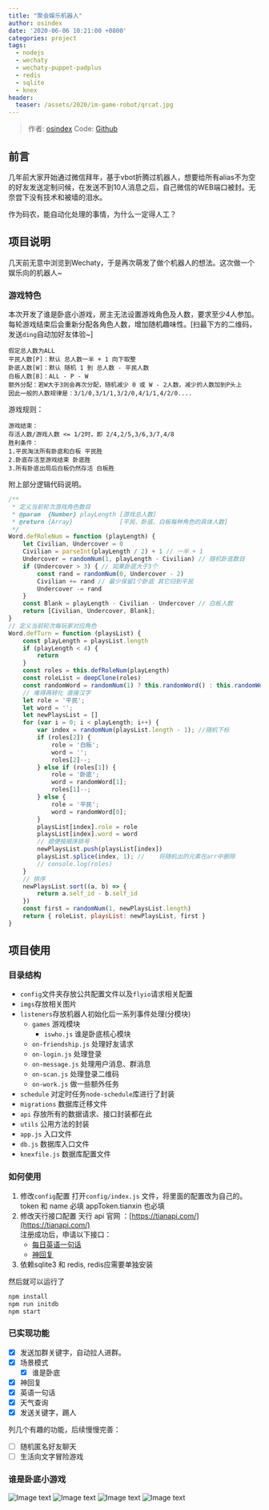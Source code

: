 ```yaml
---
title: "聚会娱乐机器人"
author: osindex
date: '2020-06-06 10:21:00 +0800'
categories: project
tags:
  - nodejs
  - wechaty
  - wechaty-puppet-padplus
  - redis
  - sqlite
  - knex
header:
  teaser: /assets/2020/im-game-robot/qrcat.jpg 
---
```


<!-- markdownlint-disable -->
> 作者: [osindex](https://github.com/osindex)
> Code: [Github](https://github.com/osindex/im-robot)

## 前言
几年前大家开始通过微信拜年，基于vbot折腾过机器人，想要给所有alias不为空的好友发送定制问候，在发送不到10人消息之后，自己微信的WEB端口被封。无奈尝下没有技术和被墙的泪水。

作为码农，能自动化处理的事情，为什么一定得人工？

## 项目说明
几天前无意中浏览到Wechaty，于是再次萌发了做个机器人的想法。这次做一个娱乐向的机器人~

### 游戏特色
本次开发了谁是卧底小游戏，房主无法设置游戏角色及人数，要求至少4人参加。每轮游戏结束后会重新分配各角色人数，增加随机趣味性。[扫最下方的二维码，发送`ding`自动加好友体验~]
```
假定总人数为ALL
平民人数[P]：默认 总人数一半 + 1 向下取整
卧底人数[W]：默认 随机 1 到 总人数 - 平民人数
白板人数[B]：ALL - P - W
额外分配：若W大于3则会再次分配，随机减少 0 或 W - 2人数，减少的人数加到P头上
因此一般的人数规律是：3/1/0,3/1/1,3/2/0,4/1/1,4/2/0....
```
游戏规则：
```
游戏结束：
存活人数/游戏人数 <= 1/2时，即 2/4,2/5,3/6,3/7,4/8
胜利条件：
1.平民淘汰所有卧底和白板 平民胜
2.卧底存活至游戏结束 卧底胜
3.所有卧底出局后白板仍然存活 白板胜
```
附上部分逻辑代码说明。
```javascript
/**
 * 定义当前轮次游戏角色数目
 * @param  {Number} playLength [游戏总人数]
 * @return {Array}             [平民、卧底、白板每种角色的具体人数]
 */
Word.defRoleNum = function (playLength) {
    let Civilian, Undercover = 0
    Civilian = parseInt(playLength / 2) + 1 // 一半 + 1
    Undercover = randomNum(1, playLength - Civilian) // 随机卧底数目
    if (Undercover > 3) { // 如果卧底大于3个
        const rand = randomNum(0, Undercover - 2)
        Civilian += rand // 最少保留1个卧底 其它归到平民
        Undercover -= rand
    }
    const Blank = playLength - Civilian - Undercover // 白板人数
    return [Civilian, Undercover, Blank];
}
// 定义当前轮次每玩家对应角色
Word.defTurn = function (playsList) {
    const playLength = playsList.length
    if (playLength < 4) {
        return
    }
    const roles = this.defRoleNum(playLength)
    const roleList = deepClone(roles)
    const randomWord = randomNum(1) ? this.randomWord() : this.randomWord().reverse()
    // 难得再转化 直接汉字
    let role = '平民';
    let word = '';
    let newPlaysList = []
    for (var i = 0; i < playLength; i++) {
        var index = randomNum(playsList.length - 1); //随机下标
        if (roles[2]) {
            role = '白板';
            word = '';
            roles[2]--;
        } else if (roles[1]) {
            role = '卧底';
            word = randomWord[1];
            roles[1]--;
        } else {
            role = '平民';
            word = randomWord[0];
        }
        playsList[index].role = role
        playsList[index].word = word
        // 顺便按顺序排号
        newPlaysList.push(playsList[index])
        playsList.splice(index, 1); //    将随机出的元素在arr中删除            
        // console.log(roles)
    }
    // 排序
    newPlaysList.sort((a, b) => {
        return a.self_id - b.self_id
    })
    const first = randomNum(1, newPlaysList.length)
    return { roleList, playsList: newPlaysList, first }
}
```

## 项目使用

### 目录结构

- `config`文件夹存放公共配置文件以及`flyio`请求相关配置
- `imgs`存放相关图片
- `listeners`存放机器人初始化后一系列事件处理(分模块)
  - `games` 游戏模块
  	- `iswho.js` 谁是卧底核心模块
  - `on-friendship.js` 处理好友请求
  - `on-login.js` 处理登录
  - `on-message.js` 处理用户消息、群消息
  - `on-scan.js` 处理登录二维码
  - `on-work.js` 做一些额外任务
- `schedule` 对定时任务`node-schedule`库进行了封装
- `migrations` 数据库迁移文件
- `api` 存放所有的数据请求、接口封装都在此
- `utils` 公用方法的封装
- `app.js` 入口文件
- `db.js` 数据库入口文件
- `knexfile.js` 数据库配置文件

### 如何使用

1. 修改`config`配置
   打开`config/index.js` 文件，将里面的配置改为自己的。
   token 和 name 必填 appToken.tianxin 也必填
2. 修改天行接口配置
   天行 api 官网 ：[https://tianapi.com/](https://tianapi.com/)  
    注册成功后，申请以下接口：
   - [每日英语一句话](https://www.tianapi.com/apiview/62)
   - [神回复](https://www.tianapi.com/apiview/39)
3. 依赖sqlite3 和 redis, redis应需要单独安装

然后就可以运行了

```bash
npm install
npm run initdb
npm start
```
### 已实现功能

- [x] 发送加群关键字，自动拉人进群。
- [x] 场景模式
  - [x] 谁是卧底
- [x] 神回复
- [x] 英语一句话
- [x] 天气查询
- [x] 发送关键字，踢人

列几个有趣的功能，后续慢慢完善：

- [ ] 随机匿名好友聊天
- [ ] 生活向文字冒险游戏

### 谁是卧底小游戏
![Image text](/assets/2020/im-game-robot/a.png)
![Image text](/assets/2020/im-game-robot/b.png)
![Image text](/assets/2020/im-game-robot/c.png)
![Image text](/assets/2020/im-game-robot/qrbread.jpg)
